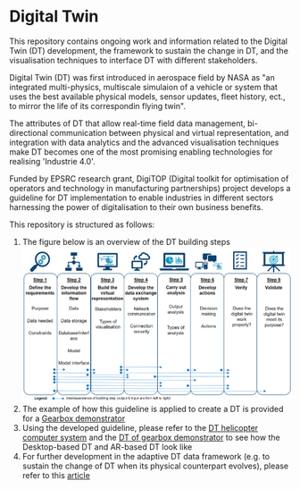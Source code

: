 # Digital Twin
This repository contains ongoing work and information related to the Digital Twin (DT) development, the framework to sustain the change in DT, and the visualisation techniques to interface DT with different stakeholders.

Digital Twin (DT) was first introduced in aerospace field by NASA as "an integrated multi-physics, multiscale simulaion of a vehicle or system that uses the best available physical models, sensor updates, fleet history, ect., to mirror the life of its correspondin flying twin".

The attributes of DT that allow real-time field data management, bi-directional communication between physical and virtual representation, and integration with data analytics and the advanced visualisation techniques make DT becomes one of the most promising enabling technologies for realising 'Industrie 4.0'. 

Funded by EPSRC research grant, DigiTOP (Digital toolkit for optimisation of operators and technology in manufacturing partnerships) project develops a guideline for DT implementation to enable industries in different sectors harnessing the power of digitalisation to their own business benefits. 

This repository is structured as follows:
1. The figure below is an overview of the DT building steps
![](Images/Building%20steps%20DT.png)
2. The example of how this guideline is applied to create a DT is provided for a [Gearbox demonstrator](Documents/Digital%20twin%20practice-v1.pdf)
3. Using the developed guideline, please refer to the [DT helicopter computer system](https://youtu.be/uNeu-z_tKP4) and the [DT of gearbox demonstrator](https://youtu.be/TLs_HygzAL8) to see how the Desktop-based DT and AR-based DT look like
4. For further development in the adaptive DT data framework (e.g. to sustain the change of DT when its physical counterpart evolves), please refer to this [article](Publications/A%20design%20framework%20for%20adaptive%20digital%20twin.pdf)


